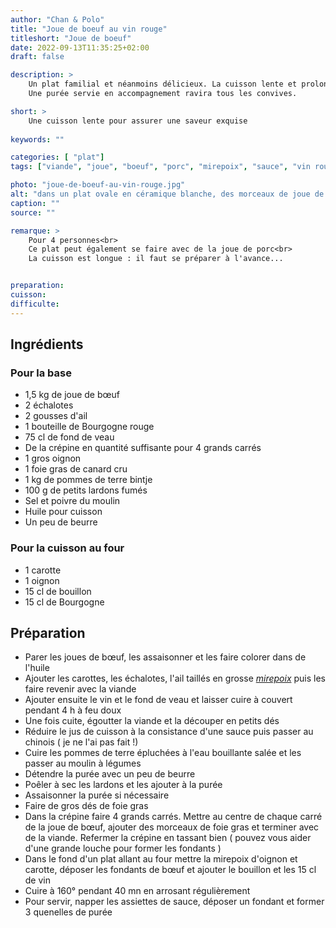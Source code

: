 ```yaml
---
author: "Chan & Polo"
title: "Joue de boeuf au vin rouge"
titleshort: "Joue de boeuf"
date: 2022-09-13T11:35:25+02:00
draft: false

description: >
    Un plat familial et néanmoins délicieux. La cuisson lente et prolongée de la viande rend celle-ci fondante à souhait.<br>
    Une purée servie en accompagnement ravira tous les convives.

short: >
    Une cuisson lente pour assurer une saveur exquise
    
keywords: ""

categories: [ "plat"]
tags: ["viande", "joue", "boeuf", "porc", "mirepoix", "sauce", "vin rouge", "bourgogne", "échalote", "ail", "fond de veau", "oignon", "foie gras", "purée", "pomme de terre"]

photo: "joue-de-boeuf-au-vin-rouge.jpg"
alt: "dans un plat ovale en céramique blanche, des morceaux de joue de boeuf, avec quelques morceaux de carotte et de céleri branche ; deux feuilles de persil pour décorer le tout"
caption: ""
source: ""

remarque: >
    Pour 4 personnes<br>
    Ce plat peut également se faire avec de la joue de porc<br>
    La cuisson est longue : il faut se préparer à l'avance...


preparation: 
cuisson: 
difficulte:
---
```



## Ingrédients
### Pour la base
- 1,5 kg de joue de bœuf
- 2 échalotes
- 2 gousses d'ail
- 1 bouteille de Bourgogne rouge
- 75 cl de fond de veau
- De la crépine en quantité suffisante pour 4 grands carrés
- 1 gros oignon
- 1 foie gras de canard cru
- 1 kg de pommes de terre bintje
- 100 g de petits lardons fumés
- Sel et poivre du moulin
- Huile pour cuisson
- Un peu de beurre
### Pour la cuisson au four
- 1 carotte
- 1 oignon
- 15 cl de bouillon
- 15 cl de Bourgogne
## Préparation

- Parer les joues de bœuf, les assaisonner et les faire colorer dans de l'huile
- Ajouter les carottes, les échalotes, l'ail taillés en grosse [*mirepoix*](https://fr.wikipedia.org/wiki/Mirepoix_(cuisine)) puis les faire revenir avec la viande
- Ajouter ensuite le vin et le fond de veau et laisser cuire à couvert pendant 4 h à feu doux
- Une fois cuite, égoutter la viande et la découper en petits dés
- Réduire le jus de cuisson à la consistance d'une sauce puis passer au chinois ( je ne l'ai pas fait !)
- Cuire les pommes de terre épluchées à l'eau bouillante salée et les passer au moulin à légumes
- Détendre la purée avec un peu de beurre
- Poêler à sec les lardons et les ajouter à la purée
- Assaisonner la purée si nécessaire
- Faire de gros dés de foie gras
- Dans la crépine faire 4 grands carrés. Mettre au centre de chaque carré de la joue de bœuf, ajouter des morceaux de foie gras et terminer avec de la viande. Refermer la crépine en tassant bien ( pouvez vous aider d'une grande louche pour former les fondants )
- Dans le fond d'un plat allant au four mettre la mirepoix d'oignon et carotte, déposer les fondants de bœuf et ajouter le bouillon et les 15 cl de vin
- Cuire à 160° pendant 40 mn en arrosant régulièrement
- Pour servir, napper les assiettes de sauce, déposer un fondant et former 3 quenelles de purée